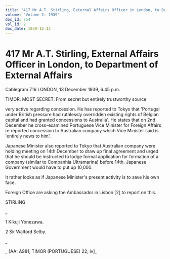 ```yaml
---
title: "417 Mr A.T. Stirling, External Affairs Officer in London, to Department of External Affairs"
volume: "Volume 2: 1939"
doc_id: 754
vol_id: 2
doc_date: 1939-12-13
---
```


# 417 Mr A.T. Stirling, External Affairs Officer in London, to Department of External Affairs

Cablegram 716 LONDON, 13 December 1939, 6.45 p.m.

TIMOR. MOST SECRET. From secret but entirely trustworthy source

very active regarding concession. He has reported to Tokyo that 'Portugal under British pressure had ruthlessly overridden existing rights of Belgian capital and had granted concessions to Australia'. He states that on 2nd December he cross-examined Portuguese Vice Minister for Foreign Affairs re reported concession to Australian company which Vice Minister said is 'entirely news to him'.

Japanese Minister also reported to Tokyo that Australian company were holding meeting on 14th December to draw up final agreement and urged that he should be instructed to lodge formal application for formation of a company (similar to Companhia Ultramarina) before 14th. Japanese Government would have to put up 10,000.

It rather looks as if Japanese Minister's present activity is to save his own face.

Foreign Office are asking the Ambassador in Lisbon [2] to report on this.

STIRLING

_

1 Kikuji Yonezawa.

2 Sir Walford Selby.

_

_ [AA: A981, TIMOR (PORTUGUESE) 22, iv]_
